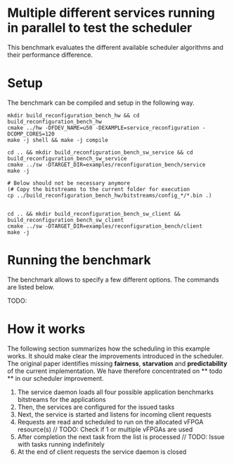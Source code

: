 # Multiple different services running in parallel to test the scheduler
This benchmark evaluates the different available scheduler algorithms and their performance difference.

# Setup
The benchmark can be compiled and setup in the following way.

    mkdir build_reconfiguration_bench_hw && cd build_reconfiguration_bench_hw
    cmake ../hw -DFDEV_NAME=u50 -DEXAMPLE=service_reconfiguration -DCOMP_CORES=120
    make -j shell && make -j compile

    cd .. && mkdir build_reconfiguration_bench_sw_service && cd build_reconfiguration_bench_sw_service
    cmake ../sw -DTARGET_DIR=examples/reconfiguration_bench/service
    make -j
    
    # Below should not be necessary anymore
    (# Copy the bitstreams to the current folder for execution
    cp ../build_reconfiguration_bench_hw/bitstreams/config_*/*.bin .)


    cd .. && mkdir build_reconfiguration_bench_sw_client && build_reconfiguration_bench_sw_client
    cmake ../sw -DTARGET_DIR=examples/reconfiguration_bench/client
    make -j

# Running the benchmark
The benchmark allows to specify a few different options. The commands are listed below.

TODO:

# How it works
The following section summarizes how the scheduling in this example works. It should make clear the improvements introduced in the scheduler. The original paper identifies missing **fairness**, **starvation** and **predictability** of the current implementation. We have therefore concentrated on ** todo ** in our scheduler improvement.

1. The service daemon loads all four possible application benchmarks bitstreams for the applications
2. Then, the services are configured for the issued tasks
3. Next, the service is started and listens for incoming client requests
4. Requests are read and scheduled to run on the allocated vFPGA resource(s) // TODO: Check if 1 or multiple vFPGAs are used
5. After completion the next task from the list is processed // TODO: Issue with tasks running indefinitely
6. At the end of client requests the service daemon is closed